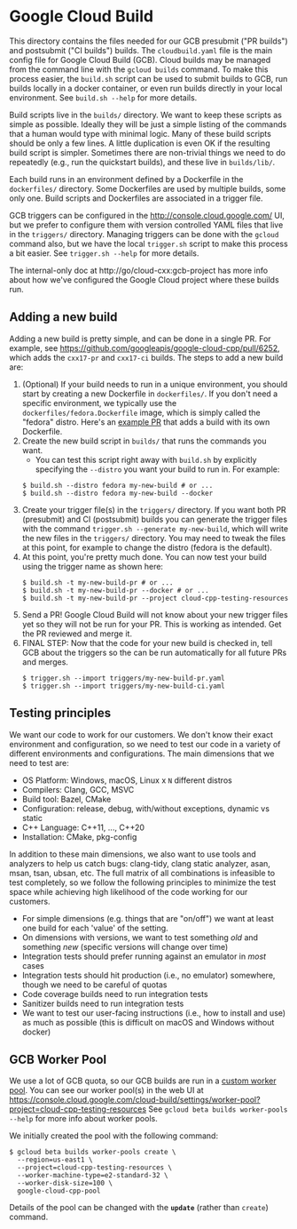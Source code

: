 # Google Cloud Build

This directory contains the files needed for our GCB presubmit ("PR builds")
and postsubmit ("CI builds") builds. The `cloudbuild.yaml` file is the main
config file for Google Cloud Build (GCB). Cloud builds may be managed from the
command line with the `gcloud builds` command. To make this process easier, the
`build.sh` script can be used to submit builds to GCB, run builds locally in a
docker container, or even run builds directly in your local environment. See
`build.sh --help` for more details.

Build scripts live in the `builds/` directory. We want to keep these scripts as
simple as possible. Ideally they will be just a simple listing of the commands
that a human would type with minimal logic. Many of these build scripts should
be only a few lines. A little duplication is even OK if the resulting build
script is simpler. Sometimes there are non-trivial things we need to do
repeatedly (e.g., run the quickstart builds), and these live in `builds/lib/`.

Each build runs in an environment defined by a Dockerfile in the `dockerfiles/`
directory. Some Dockerfiles are used by multiple builds, some only one. Build
scripts and Dockerfiles are associated in a trigger file.

GCB triggers can be configured in the http://console.cloud.google.com/ UI, but
we prefer to configure them with version controlled YAML files that live in the
`triggers/` directory. Managing triggers can be done with the `gcloud` command
also, but we have the local `trigger.sh` script to make this process a bit
easier. See `trigger.sh --help` for more details.

The internal-only doc at http://go/cloud-cxx:gcb-project has more info about
how we've configured the Google Cloud project where these builds run.

## Adding a new build

Adding a new build is pretty simple, and can be done in a single PR. For
example, see https://github.com/googleapis/google-cloud-cpp/pull/6252, which
adds the `cxx17-pr` and `cxx17-ci` builds. The steps to add a new build are:

1. (Optional) If your build needs to run in a unique environment, you should
   start by creating a new Dockerfile in `dockerfiles/`. If you don't need a
   specific environment, we typically use the `dockerfiles/fedora.Dockerfile`
   image, which is simply called the "fedora" distro. Here's an [example
   PR](https://github.com/googleapis/google-cloud-cpp/pull/6259) that adds a
   build with its own Dockerfile.
2. Create the new build script in `builds/` that runs the commands you want.
   * You can test this script right away with `build.sh` by explicitly
     specifying the `--distro` you want your build to run in.  For example:
   ```
   $ build.sh --distro fedora my-new-build # or ...
   $ build.sh --distro fedora my-new-build --docker
   ```
3. Create your trigger file(s) in the `triggers/` directory. If you want both
   PR (presubmit) and CI (postsubmit) builds you can generate the trigger files
   with the command `trigger.sh --generate my-new-build`, which will write the
   new files in the `triggers/` directory. You may need to tweak the files at
   this point, for example to change the distro (fedora is the default).
4. At this point, you're pretty much done. You can now test your build using
   the trigger name as shown here:
   ```
   $ build.sh -t my-new-build-pr # or ...
   $ build.sh -t my-new-build-pr --docker # or ...
   $ build.sh -t my-new-build-pr --project cloud-cpp-testing-resources
   ```
5. Send a PR! Google Cloud Build will not know about your new trigger files yet
   so they will not be run for your PR. This is working as intended. Get the PR
   reviewed and merge it.
6. FINAL STEP: Now that the code for your new build is checked in, tell GCB
   about the triggers so the can be run automatically for all future PRs and
   merges.
   ```
   $ trigger.sh --import triggers/my-new-build-pr.yaml
   $ trigger.sh --import triggers/my-new-build-ci.yaml
   ```

## Testing principles

We want our code to work for our customers. We don't know their exact
environment and configuration, so we need to test our code in a variety of
different environments and configurations. The main dimensions that we need to
test are:

- OS Platform: Windows, macOS, Linux x `N` different distros
- Compilers: Clang, GCC, MSVC
- Build tool: Bazel, CMake
- Configuration: release, debug, with/without exceptions, dynamic vs static
- C++ Language: C++11, ..., C++20
- Installation: CMake, pkg-config

In addition to these main dimensions, we also want to use tools and analyzers
to help us catch bugs: clang-tidy, clang static analyzer, asan, msan, tsan,
ubsan, etc. The full matrix of all combinations is infeasible to test
completely, so we follow the following principles to minimize the test space
while achieving high likelihood of the code working for our customers.

* For simple dimensions (e.g. things that are "on/off") we want at least one
  build for each 'value' of the setting.
* On dimensions with versions, we want to test something _old_ and something
  _new_ (specific versions will change over time)
* Integration tests should prefer running against an emulator in _most_ cases
* Integration tests should hit production (i.e., no emulator) somewhere, though
  we need to be careful of quotas
* Code coverage builds need to run integration tests
* Sanitizer builds need to run integration tests
* We want to test our user-facing instructions (i.e., how to install and use)
  as much as possible (this is difficult on macOS and Windows without docker)

## GCB Worker Pool

We use a lot of GCB quota, so our GCB builds are run in a [custom worker
pool][custom-worker-pool]. You can see our worker pool(s) in the web UI at
https://console.cloud.google.com/cloud-build/settings/worker-pool?project=cloud-cpp-testing-resources
See `gcloud beta builds worker-pools --help` for more info about worker pools.

We initially created the pool with the following command:

```
$ gcloud beta builds worker-pools create \
  --region=us-east1 \
  --project=cloud-cpp-testing-resources \
  --worker-machine-type=e2-standard-32 \
  --worker-disk-size=100 \
  google-cloud-cpp-pool
```

Details of the pool can be changed with the **`update`** (rather than `create`)
command.

[custom-worker-pool]: https://cloud.google.com/build/docs/custom-workers/run-builds-in-custom-worker-pool
